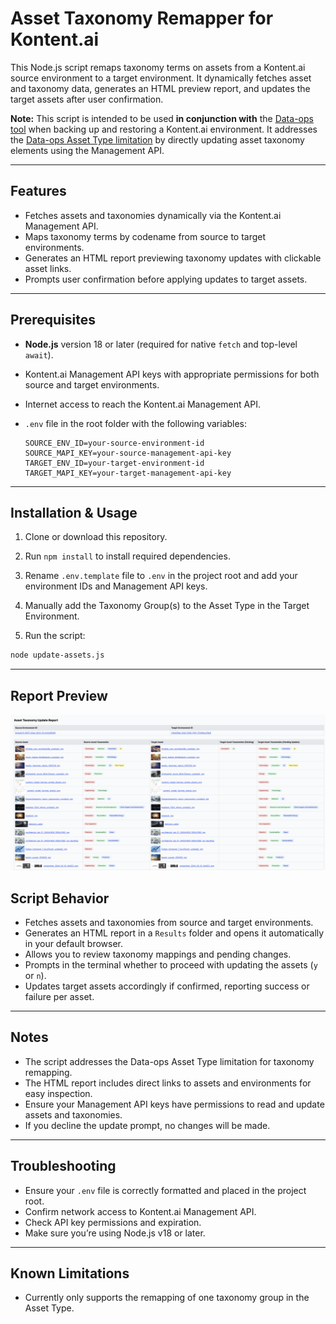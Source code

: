 # Asset Taxonomy Remapper for Kontent.ai

This Node.js script remaps taxonomy terms on assets from a Kontent.ai source environment to a target environment. It dynamically fetches asset and taxonomy data, generates an HTML preview report, and updates the target assets after user confirmation.

**Note:** This script is intended to be used **in conjunction with** the [Data-ops tool](https://github.com/kontent-ai/data-ops) when backing up and restoring a Kontent.ai environment. It addresses the [Data-ops Asset Type limitation](https://github.com/kontent-ai/data-ops/blob/main/src/commands/environment/backupRestore/README.md#known-limitations) by directly updating asset taxonomy elements using the Management API.

---

## Features

- Fetches assets and taxonomies dynamically via the Kontent.ai Management API.
- Maps taxonomy terms by codename from source to target environments.
- Generates an HTML report previewing taxonomy updates with clickable asset links.
- Prompts user confirmation before applying updates to target assets.

---

## Prerequisites

- **Node.js** version 18 or later (required for native `fetch` and top-level `await`).
- Kontent.ai Management API keys with appropriate permissions for both source and target environments.
- Internet access to reach the Kontent.ai Management API.
- `.env` file in the root folder with the following variables:

  ```env
  SOURCE_ENV_ID=your-source-environment-id
  SOURCE_MAPI_KEY=your-source-management-api-key
  TARGET_ENV_ID=your-target-environment-id
  TARGET_MAPI_KEY=your-target-management-api-key
  ```

---

## Installation & Usage

1. Clone or download this repository.

2. Run `npm install` to install required dependencies.

3. Rename `.env.template` file to `.env` in the project root and add your environment IDs and Management API keys.

4. Manually add the Taxonomy Group(s) to the Asset Type in the Target Environment.

5. Run the script:

```bash
node update-assets.js
```

---

## Report Preview

![Asset Taxonomy Remap Report](./assets/Asset-Taxonomy%20Remap-Report.png)

## Script Behavior

- Fetches assets and taxonomies from source and target environments.
- Generates an HTML report in a `Results` folder and opens it automatically in your default browser.
- Allows you to review taxonomy mappings and pending changes.
- Prompts in the terminal whether to proceed with updating the assets (`y` or `n`).
- Updates target assets accordingly if confirmed, reporting success or failure per asset.

---

## Notes

- The script addresses the Data-ops Asset Type limitation for taxonomy remapping.
- The HTML report includes direct links to assets and environments for easy inspection.
- Ensure your Management API keys have permissions to read and update assets and taxonomies.
- If you decline the update prompt, no changes will be made.

---

## Troubleshooting

- Ensure your `.env` file is correctly formatted and placed in the project root.
- Confirm network access to Kontent.ai Management API.
- Check API key permissions and expiration.
- Make sure you’re using Node.js v18 or later.

---

## Known Limitations

- Currently only supports the remapping of one taxonomy group in the Asset Type.
